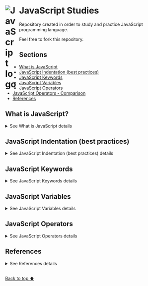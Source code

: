 # JavaScript Studies <img align="left" alt="JavaScript logo" title="JavaScript" width="35px" src="https://cdn.jsdelivr.net/gh/devicons/devicon/icons/javascript/javascript-original.svg" style="padding-right:10px;" />

Repository created in order to study and practice JavaScript programming language.

Feel free to fork this repository.

## Sections

* [What is JavaScript](#what-is-javascript)
* [JavaScript Indentation (best practices)](#javascript-indentation-best-practices)
* [JavaScript Keywords](#javascript-keywords)
* [JavaScript Variables](#javascript-variables)
* [JavaScript Operators](#javascript-operators)
* [JavaScript Operators - Comparison](#javascript-operators---comparison)
* [References](#references)

## What is JavaScript? 

<details>
<summary>See What is JavaScript details</summary>

Created by Brendan Eich, in 1995, JavaScript is a scripting language that allows developers to implement complex features on web pages beyond simple static content. 

JavaScript (JS) is a versatile, lightweight, interpreted programming language primarily used to add interactivity and dynamic content to web pages, but also used in various other environments like Node.js for server-side development. 
</details>

## JavaScript Indentation (best practices)

<details>
<summary>See JavaScript Indentation (best practices) details</summary>

Spacing and indentation should be consistent throughout your code. Many developers choose to use 4-space or 2-space indentation. In JavaScript, each nested statement (e.g., a statement following a "&#123;" brace) should be indented exactly once more than the previous line's indentation.

Here are some examples of bad indentation in JavaScript:

</details>

## JavaScript Keywords 

<details>
<summary>See JavaScript Keywords details</summary>

JavaScript statements often start with a keyword to identify the JavaScript action to be performed.

Our [Reserved Words Reference](https://www.w3schools.com/js/js_reserved.asp) lists all JavaScript keywords.

Here is a list of some of the keywords you will learn about in this tutorial:


|Keyword|Description|
|-------|-----------|
|var|Declares a variable|
|let|Declares a block variable|
|const|Declares a block constant|
|if|Marks a block of statements to be executed on a condition|
|switch|Marks a block of statements to be executed in different cases|
|for|Marks a block of statements to be executed in a loop|
|function|Declares a function|
|return|Exits a function|
|try|Implements error handling to a block of statements|

</details>

## JavaScript Variables 

<details>
<summary>See JavaScript Variables details</summary>

In a programming language, variables are used to store data values.

JavaScript uses the keywords **var**, **let** and **const** to declare variables.

An equal sign is used to assign values to variables.

In this example, x is defined as a variable. Then, x is assigned (given) the value 6:

```javascript
let x;
x = 6;
```

Note: 

The `var` keyword was used in all JavaScript code from 1995 to 2015 and should only be used in code written for older browsers.

The `let` and `const` keywords were added to JavaScript in 2015.


</details>

## JavaScript Operators

<details>
<summary>See JavaScript Operators details</summary>

Comparison and Logical operators are used to test for **true** or **false**.

## JavaScript Operators - Comparison

Comparison operators are used in logical statements to determine equality or difference between variables or values.

Given that 
```javascript 
x = 5
```

The table below explains the comparison operators:

![JavaScript Operators Table](/img/JavaScript%20Operators%20Table.png)

</details>

## References 

<details>
<summary>See References details</summary>

`W3 Schools`

[JS Tutorial | W3 Schools](https://www.w3schools.com/js/default.asp)

`Toptal Designers`

[HTML Symbols, Entities, Characters and Codes | Toptal Designers](https://www.toptal.com/designers/htmlarrows/)

`JavaScript Info`

[The Modern JavaScript Tutorial | JavaScript Info](https://javascript.info/)

`JS Fiddle`

[JSFiddle - Code Playground](https://jsfiddle.net/)


</details>

<br />

<a href="#top">Back to top :arrow_up:</a>
